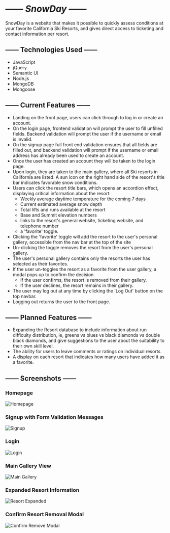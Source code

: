 # —— **_SnowDay_** ——

SnowDay is a website that makes it possible to quickly assess conditions at your favorite California Ski Resorts, and gives direct access to ticketing and contact information per resort.

## —— Technologies Used ——

- JavaScript
- jQuery
- Semantic UI
- Node.js
- MongoDB
- Mongoose

## —— Current Features ——

- Landing on the front page, users can click through to log in or create an account.
- On the login page, frontend validation will prompt the user to fill unfilled fields. Backend validation will prompt the user if the username or email is invalid.
- On the signup page full front end validation ensures that all fields are filled out, and backend validation will prompt if the username or email address has already been used to create an account.
- Once the user has created an account they will be taken to the login page.
- Upon login, they are taken to the main gallery, where all Ski resorts in California are listed. A sun icon on the right hand side of the resort's title bar indicates favorable snow conditions.
- Users can click the resort title bars, which opens an accordion effect, displaying critical information about the resort:
  - Weekly average daytime temperature for the coming 7 days
  - Current estimated average snow depth
  - Total lifts and runs available at the resort
  - Base and Summit elevation numbers
  - links to the resort's general website, ticketing website, and telephone number
  - a 'favorite' toggle.
- Clicking the 'favorite' toggle will add the resort to the user's personal gallery, accessible from the nav bar at the top of the site
- Un-clicking the toggle removes the resort from the user's personal gallery.
- The user's personal gallery contains only the resorts the user has selected as their favorites.
- If the user un-toggles the resort as a favorite from the user gallery, a modal pops up to confirm the decision.
  - If the user confirms, the resort is removed from their gallery.
  - If the user declines, the resort remains in their gallery.
- The user may log out at any time by clicking the 'Log Out' button on the top navbar.
- Logging out returns the user to the front page.

## —— Planned Features ——

- Expanding the Resort database to include information about run difficulty distribution, ie, greens vs blues vs black diamonds vs double black diamonds, and give suggestions to the user about the suitability to their own skill level.
- The ability for users to leave comments or ratings on individual resorts.
- A display on each resort that indicates how many users have added it as a favorite.

## —— Screenshots ——

### Homepage

![Homepage](/screenshots/ss_homepage.png)

### Signup with Form Validation Messages

![Signup](/screenshots/ss_signup.png)

### Login

![Login](/screenshots/ss_login.png)

### Main Gallery View

![Main Gallery](/screenshots/ss_gallery.png)

### Expanded Resort Information

![Resort Expanded](/screenshots/ss_resort.png)

### Confirm Resort Removal Modal

![Confirm Remove Modal](/screenshots/ss_modal.png)
